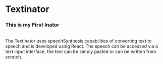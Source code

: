 # Textinator

<h3> This is my First Inator </h3>
<br>
The Textinator uses speechSynthesis capabilities of converting text to speech and is developed using React. The speech can be accessed via a text input interface, the text can be simply pasted or can be written from scratch. 


